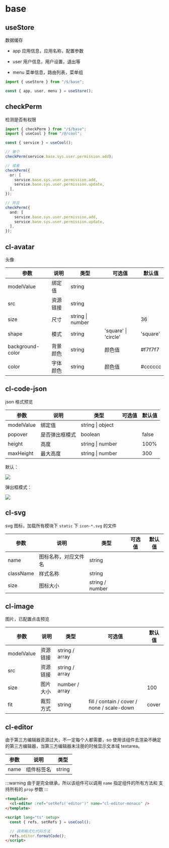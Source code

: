 # base

## useStore

数据缓存

- app 应用信息，应用名称，配置参数

- user 用户信息，用户设置，退出等

- menu 菜单信息，路由列表，菜单组

```ts
import { useStore } from "/$/base";

const { app, user, menu } = useStore();
```

## checkPerm

检测是否有权限

```ts
import { checkPerm } from "/$/base";
import { useCool } from "/@/cool";

const { service } = useCool();

// 单个
checkPerm(service.base.sys.user.permission.add);

// 或者
checkPerm({
  or: [
    service.base.sys.user.permission.add,
    service.base.sys.user.permission.update,
  ],
});

// 并且
checkPerm({
  and: [
    service.base.sys.user.permission.add,
    service.base.sys.user.permission.update,
  ],
});
```

## cl-avatar

头像

| 参数             | 说明     | 类型             | 可选值               | 默认值   |
| ---------------- | -------- | ---------------- | -------------------- | -------- |
| modelValue       | 绑定值   | string           |                      |          |
| src              | 资源链接 | string           |                      |          |
| size             | 尺寸     | string \| number |                      | 36       |
| shape            | 模式     | string           | 'square' \| 'circle' | 'square' |
| background-color | 背景颜色 | string           | 颜色值               | #f7f7f7  |
| color            | 字体颜色 | string           | 颜色值               | #cccccc  |

## cl-code-json

json 格式预览

| 参数       | 说明           | 类型             | 可选值 | 默认值 |
| ---------- | -------------- | ---------------- | ------ | ------ |
| modelValue | 绑定值         | string \| object |        |        |
| popover    | 是否弹出框模式 | boolean          |        | false  |
| height     | 高度           | string \| number |        | 100%   |
| maxHeight  | 最大高度       | string \| number |        | 300    |

默认：

<img src="/images/code-json.png" />

弹出框模式：

<img src="/images/code-json-popover.png" />

## cl-svg

svg 图标，加载所有模块下 `static` 下 `icon-*.svg` 的文件

| 参数      | 说明                 | 类型            | 可选值 | 默认值 |
| --------- | -------------------- | --------------- | ------ | ------ |
| name      | 图标名称，对应文件名 | string          |        |        |
| className | 样式名称             | string          |        |        |
| size      | 图标大小             | string / number |        |        |

## cl-image

图片，已配置点击预览

| 参数       | 说明     | 类型           | 可选值                                     | 默认值 |
| ---------- | -------- | -------------- | ------------------------------------------ | ------ |
| modelValue | 资源链接 | string / array |                                            |        |
| src        | 资源链接 | string / array |                                            |        |
| size       | 图片大小 | number / array |                                            | 100    |
| fit        | 裁剪方式 | string         | fill / contain / cover / none / scale-down | cover  |

## cl-editor

由于第三方编辑器资源过大，不一定每个人都需要，so 使用该组件去渲染不确定的第三方编辑器，当第三方编辑器未注册的时候显示文本域 textarea。

| 参数 | 说明       | 类型   |
| ---- | ---------- | ------ |
| name | 组件标签名 | string |

:::warning
由于是完全继承，所以该组件可以调用 `name` 指定组件的所有方法和 支持所有的 `prop` 参数
:::

```html
<template>
  <cl-editor :ref="setRefs('editor')" name="cl-editor-monaco" />
</template>

<script lang="ts" setup>
  const { refs, setRefs } = useCool();

  // 调用格式化代码方法
  refs.editor.formatCode();
</script>
```
